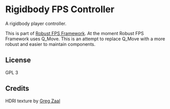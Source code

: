  
# Rigidbody FPS Controller
A rigidbody player controller.

This is part of [Robust FPS Framework](https://github.com/Leakbang/Robust-FPS-Framework/tree/physics-movement). At the moment Robust FPS Framework uses Q_Move. This is an attempt to replace Q_Move with a more robust and easier to maintain components.

## License
GPL 3

## Credits
HDRI texture by [Greg Zaal](https://polyhaven.com/a/qwantani)
